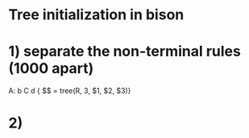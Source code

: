 # Tree initialization in bison

# 1) separate the non-terminal rules (1000 apart)
A: b C d { $$ = tree(R, 3, $1, $2, $3)}

# 2) 